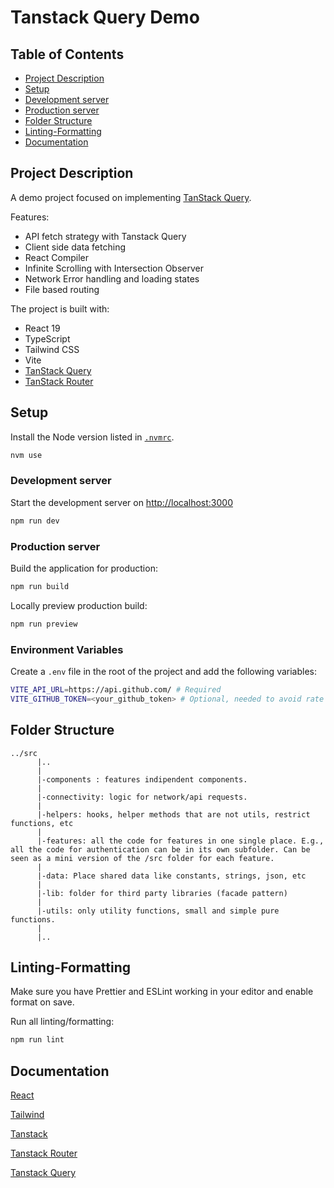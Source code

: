 # Tanstack Query Demo

## Table of Contents

- [Project Description](#project-description)
- [Setup](#setup)
- [Development server](#development-server)
- [Production server](#production-server)
- [Folder Structure](#folder-structure)
- [Linting-Formatting](#linting-formatting)
- [Documentation](#documentation)

## Project Description

A demo project focused on implementing [TanStack Query](https://tanstack.com/query/latest).

Features:

- API fetch strategy with Tanstack Query
- Client side data fetching
- React Compiler
- Infinite Scrolling with Intersection Observer
- Network Error handling and loading states
- File based routing

The project is built with:

- React 19
- TypeScript
- Tailwind CSS
- Vite
- [TanStack Query](https://tanstack.com/query/latest)
- [TanStack Router](https://tanstack.com/router/latest)

## Setup

Install the Node version listed in [`.nvmrc`](.nvmrc).

```sh
nvm use
```

### Development server

Start the development server on [http://localhost:3000](http://localhost:3000)

```bash
npm run dev
```

### Production server

Build the application for production:

```sh
npm run build
```

Locally preview production build:

```sh
npm run preview
```

### Environment Variables

Create a `.env` file in the root of the project and add the following variables:

```sh
VITE_API_URL=https://api.github.com/ # Required
VITE_GITHUB_TOKEN=<your_github_token> # Optional, needed to avoid rate limiting
```

## Folder Structure

```plain
../src
      |..
      |
      |-components : features indipendent components.
      |
      |-connectivity: logic for network/api requests.
      |
      |-helpers: hooks, helper methods that are not utils, restrict functions, etc
      |
      |-features: all the code for features in one single place. E.g., all the code for authentication can be in its own subfolder. Can be seen as a mini version of the /src folder for each feature.
      |
      |-data: Place shared data like constants, strings, json, etc
      |
      |-lib: folder for third party libraries (facade pattern)
      |
      |-utils: only utility functions, small and simple pure functions.
      |
      |..
```

## Linting-Formatting

Make sure you have Prettier and ESLint working in your editor and enable format on save.

Run all linting/formatting:

```sh
npm run lint
```

## Documentation

[React](https://react.dev/)

[Tailwind](https://tailwindcss.com/docs)

[Tanstack](https://tanstack.com/)

[Tanstack Router](https://tanstack.com/router/latest)

[Tanstack Query](https://tanstack.com/query/latest)
